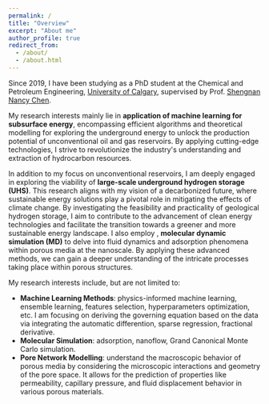 ```yaml
---
permalink: /
title: "Overview"
excerpt: "About me"
author_profile: true
redirect_from: 
  - /about/
  - /about.html
---
```

Since 2019, I have been studying as a PhD student at the Chemical and Petroleum Engineering, [University of Calgary](https://www.ucalgary.ca), supervised by Prof. [Shengnan Nancy Chen](https://schulich.ucalgary.ca/contacts/shengnan-nancy-chen). 

My research interests mainly lie in **application of machine learning for subsurface energy**, encompassing efficient algorithms and theoretical modelling for exploring the underground energy to unlock the production potential of unconventional oil and gas reservoirs. By applying cutting-edge technologies, I strive to revolutionize the industry's understanding and extraction of hydrocarbon resources.

In addition to my focus on unconventional reservoirs, I am deeply engaged in exploring the viability of **large-scale underground hydrogen storage (UHS)**. This research aligns with my vision of a decarbonized future, where sustainable energy solutions play a pivotal role in mitigating the effects of climate change. By investigating the feasibility and practicality of geological hydrogen storage, I aim to contribute to the advancement of clean energy technologies and facilitate the transition towards a greener and more sustainable energy landscape.  I also employ , **molecular dynamic simulation (MD)** to delve into fluid dynamics and adsorption phenomena within porous media at the nanoscale. By applying these advanced methods, we can gain a deeper understanding of the intricate processes taking place within porous structures.

My research interests include, but are not limited to:
* **Machine Learning Methods**: physics-informed machine learning, ensemble learning, features selection, hyperparameters optimization, etc. I am focusing on deriving the governing equation based on the data via integrating the automatic differention, sparse regression, fractional derivative.
* **Molecular Simulation**: adsorption, nanoflow, Grand Canonical Monte Carlo simulation.
* **Pore Network Modelling**: understand the macroscopic behavior of porous media by considering the microscopic interactions and geometry of the pore space. It allows for the prediction of properties like permeability, capillary pressure, and fluid displacement behavior in various porous materials.
